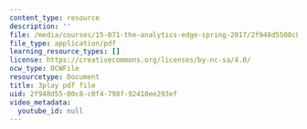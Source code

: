 ```yaml
---
content_type: resource
description: ''
file: /media/courses/15-071-the-analytics-edge-spring-2017/2f948d5500c8c0f4798f92410ee293ef_pelPpuYUAho.pdf
file_type: application/pdf
learning_resource_types: []
license: https://creativecommons.org/licenses/by-nc-sa/4.0/
ocw_type: OCWFile
resourcetype: Document
title: 3play pdf file
uid: 2f948d55-00c8-c0f4-798f-92410ee293ef
video_metadata:
  youtube_id: null
---
```

